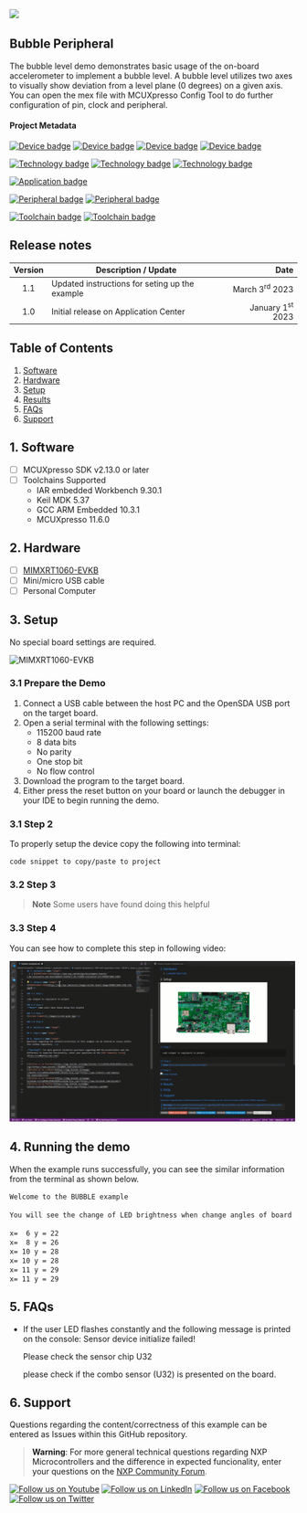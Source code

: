 [<img src="https://logodix.com/logo/653102.png" width="100"/>](https://www.nxp.com)

## Bubble Peripheral
The bubble level demo demonstrates basic usage of the on-board accelerometer to implement a bubble level. A bubble level utilizes two axes to visually show deviation from a level plane (0 degrees) on a given axis. You can open the mex file with MCUXpresso Config Tool to do further configuration of pin, clock and peripheral.

#### Project Metadata
<!----- Devices ----->
[![Device badge](https://img.shields.io/badge/Device-RT1060-blue)](https://github.com/search?q=org%3ANXP-mcuxpresso+RT1060+in%3Areadme&type=Repositories)
[![Device badge](https://img.shields.io/badge/Device-LPC55S69-blue)](https://github.com/search?q=org%3ANXP-mcuxpresso+LPC55S69+in%3Areadme&type=Repositories)
[![Device badge](https://img.shields.io/badge/Device-MCX9N-blue)](https://github.com/search?q=org%3ANXP-mcuxpresso+MCX9N+in%3Areadme&type=Repositories+org:nxp)
[![Device badge](https://img.shields.io/badge/Device-K22F-blue)](https://github.com/search?q=org%3ANXP-mcuxpresso+K22F+in%3Areadme&type=Repositories)
</p>

<!----- Technologies ----->
[![Technology badge](https://img.shields.io/badge/Technology-Low%20Power-yellowgreen)](https://github.com/search?q=RT1060+in%3Areadme&type=Repositories)
[![Technology badge](https://img.shields.io/badge/Technology-Audio-yellowgreen)](https://github.com/search?q=RT1060+in%3Areadme&type=Repositories)
[![Technology badge](https://img.shields.io/badge/Technology-Sensor-yellowgreen)](https://github.com/search?q=RT1060+in%3Areadme&type=Repositories)
</p>

<!----- Applications ----->
[![Application badge](https://img.shields.io/badge/Application-INDUSTRIAL-lightgrey)](https://github.com/search?q=RT1060+in%3Areadme&type=Repositories)
</p>

<!----- Peripherals -----> 
[![Peripheral badge](https://img.shields.io/badge/Peripheral-I2C-yellow)](https://github.com/search?q=RT1060+in%3Areadme&type=Repositories)
[![Peripheral badge](https://img.shields.io/badge/Peripheral-UART-yellow)](https://github.com/search?q=RT1060+in%3Areadme&type=Repositories)
</p>

<!----- Toolchains ----->  
[![Toolchain badge](https://img.shields.io/badge/Toolchain-ARMGCC-orange)](https://github.com/search?q=RT1060+in%3Areadme&type=Repositories)
[![Toolchain badge](https://img.shields.io/badge/Toolchain-MCUXPRESSO-orange)](https://github.com/search?q=RT1060+in%3Areadme&type=Repositories)
</p>

## Release notes
| Version | Description / Update                           | Date                        |
|:-------:|------------------------------------------------|----------------------------:|
| 1.1     | Updated instructions for seting up the example | March 3<sup>rd</sup> 2023   |
| 1.0     | Initial release on Application Center          | January 1<sup>st</sup> 2023 |

## Table of Contents
1. [Software](#step1)
1. [Hardware](#step2)
1. [Setup](#step3)
1. [Results](#step4)
1. [FAQs](#step5) 
1. [Support](#step6)

## 1. Software<a name="step1">
- [ ] MCUXpresso SDK v2.13.0 or later
- [ ] Toolchains Supported
    - IAR embedded Workbench  9.30.1
    - Keil MDK  5.37
    - GCC ARM Embedded  10.3.1
    - MCUXpresso  11.6.0

## 2. Hardware<a name="step2">
- [ ] [MIMXRT1060-EVKB](https://www.nxp.com/design/development-boards/i-mx-evaluation-and-development-boards/i-mx-rt1060-evaluation-kit:MIMXRT1060-EVKB)
- [ ] Mini/micro USB cable
- [ ] Personal Computer

## 3. Setup<a name="step3">
No special board settings are required.</p>
![MIMXRT1060-EVKB](https://www.nxp.com/assets/images/en/dev-board-image/MIMXRT1060-EVKB-TOP.jpg)</p>

### 3.1 Prepare the Demo
1.  Connect a USB cable between the host PC and the OpenSDA USB port on the target board.
2.  Open a serial terminal with the following settings:
    - 115200 baud rate
    - 8 data bits
    - No parity
    - One stop bit
    - No flow control
3.  Download the program to the target board.
4.  Either press the reset button on your board or launch the debugger in your IDE to begin running the demo.

### 3.1 Step 2
To properly setup the device copy the following into terminal: </p>
```
code snippet to copy/paste to project
```
### 3.2 Step 3
>**Note** Some users have found doing this helpful
### 3.3 Step 4
You can see how to complete this step in following video:</p>
<img src="images/adding-web-images.gif" width="500"/> </p>

## 4. Running the demo<a name="step4">
When the example runs successfully, you can see the similar
information from the terminal as shown below.

~~~~~~~~~~~~~~~~~~~~~
Welcome to the BUBBLE example

You will see the change of LED brightness when change angles of board

x=  6 y = 22
x=  8 y = 26
x= 10 y = 28
x= 10 y = 28
x= 11 y = 29
x= 11 y = 29
~~~~~~~~~~~~~~~~~~~~~

## 5. FAQs<a name="step5">
- If the user LED flashes constantly and the following message is printed on the console:
    Sensor device initialize failed!

    Please check the sensor chip U32

  please check if the combo sensor (U32) is presented on the board.
  
## 6. Support<a name="step6">
Questions regarding the content/correctness of this example can be entered as Issues within this GitHub repository. </p>
>**Warning**: For more general technical questions regarding NXP Microcontrollers and the difference in expected funcionality, enter your questions on the [NXP Community Forum](https://community.nxp.com/).


[![Follow us on Youtube](https://img.shields.io/badge/Youtube-Follow%20us%20on%20Youtube-red.svg)](https://www.youtube.com/@NXP_Semiconductors)
[![Follow us on LinkedIn](https://img.shields.io/badge/LinkedIn-Follow%20us%20on%20LinkedIn-blue.svg)](https://www.linkedin.com/company/nxp-semiconductors)
[![Follow us on Facebook](https://img.shields.io/badge/Facebook-Follow%20us%20on%20Facebook-blue.svg)](https://www.facebook.com/nxpsemi/)
[![Follow us on Twitter](https://img.shields.io/badge/Twitter-Follow%20us%20on%20Twitter-white.svg)](https://twitter.com/NXP)
